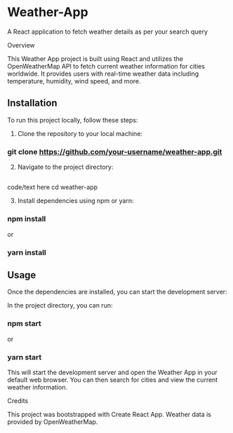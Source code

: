 # Weather-App
 A React application to fetch weather details as per your search query

Overview

This Weather App project is built using React and utilizes the OpenWeatherMap API to fetch current weather information for cities worldwide. It provides users with real-time weather data including temperature, humidity, wind speed, and more.

## Installation

To run this project locally, follow these steps:

1. Clone the repository to your local machine:
###  git clone https://github.com/your-username/weather-app.git

2. Navigate to the project directory:
## 
<tab><tab>code/text here cd weather-app

3. Install dependencies using npm or yarn:
### npm install
or
### yarn install

## Usage

Once the dependencies are installed, you can start the development server:

In the project directory, you can run:

### npm start
or
### yarn start

This will start the development server and open the Weather App in your default web browser. You can then search for cities and view the current weather information.

Credits

This project was bootstrapped with Create React App.
Weather data is provided by OpenWeatherMap.
